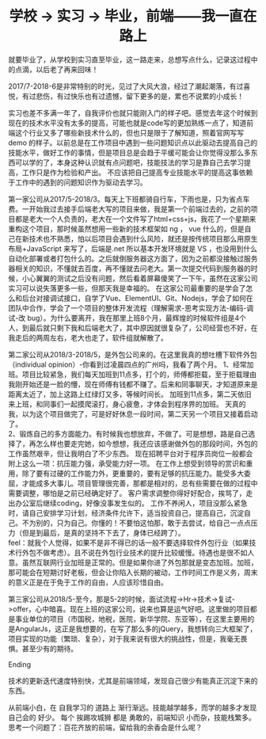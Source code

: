 
<h1 align="center">学校 -> 实习 -> 毕业，前端——我一直在路上</h1>

就要毕业了，从学校到实习直至毕业，这一路走来，总想写点什么，记录这过程中的点滴，以后老了再来回味！<br/>

2017/7-2018-6是非常特别的时光，见过了大风大浪，经过了潮起潮落，有过喜悦，有过悲伤，有过快乐也有过遗憾，留下更多的是，累也不说累的小成长！<br/>

实习也差不多满一年了，自我评价也就只能刚入门的样子吧。感觉去年这个时候到现在的技术水平没有太多的提高，可能也就是code写的更加熟练一点了，知道前端这个行业又多了哪些新技术什么的，但也只是限于了解知道，照着官网写写 demo 的样子。以前总是在工作项目中遇到一些问题知识点以此驱动去提高自己的技能水平，做好工作的事情，但是项目总是会趋于平缓可能会让你觉得没那么多东西可以学的了，本身这种认识就有点问题吧，技能技法的学习是靠自己去学习提高，工作只是作为检验和产出。 不应该把自己提高专业技能水平的提高这事依赖于工作中的遇到的问题知识作为驱动去学习。<br/>

第一家公司从2017/5-2018/3。每天上下班都骑自行车，下雨也是，只为省点车费。一开始我过去接手后端老大写的项目来做，我是第一个前端过去的，之前的项目都是老大一个人负责的，老大在一个文件写了html+css+js，我花了一个星期来重构这个项目，那时候虽然想用一些新的技术框架如 ng ， vue 什么的，但是自己在新技术也不熟悉，怕以后项目会遇到什么风险，就还是按传统项目那么用原生布局+JavaScript 来写了，后端是.net 所以基本开发环境就是 VS ，也没用到什么自动化部署或者打包什么的。之后就倒服务器这方面了，因为之前都没接触过服务器相关的知识，不懂就去百度，再不懂就去问老大。第一次提交代码到服务器的时候，小心翼翼的测试之后没有问题，然后看着屏幕傻笑了一下午，虽然在这家公司实习可以说失落更多一些，但那天我是幸福的。
在这家公司最重要的是学会了怎么和后台对接调试接口，自学了Vue、ElementUI、Git、Nodejs，学会了如何在团队中合作，学会了一个项目的整体开发流程（理解需求-思考实现方法-编码-调试-改 bug）。为什么要离开，我在那里上班8个月，最辉煌的时候软件组是4个人，到最后就只剩下我和后端老大了，其中原因就很复杂了，公司经营也不好，在我走后的两周左右，老大也走了，软件组就解散了。<br/>

第二家公司从2018/3-2018/5，是外包公司来的。在这里我真的想吐槽下软件外包（individual opinion）-你看到过凌晨四点的广州吗，我看了两个月。
1、经常加班。项目比较紧急，我们每天加班到11点多，打个的，师傅都拒载，至于拒载理由我刚开始还是一脸的懵，现在师傅有钱都不赚了。后来和同事聊天，才知道原来是距离太近了，加上这路上红绿灯又多，等候时间长。 加班到11点多，第二天依旧来上班，和同事们一起摸爬滚打，身心疲惫，才体会到程序界的加班。 天真的我，以为这个项目做完了，可是好好休息一段时间，第二天另一个项目又接着启动了。 <br/>
2、锻炼自己的多方面能力。有时候我也想放弃，不做了。可是想想，路是自己选择了，再怎么样也要走完她，如今想想，我还应该感谢做外包的那段时间，外包的工作虽然艰辛，但让我明白了不少东西。 现在招聘平台对于程序员岗位一般都会附上这么一项：抗压能力强，承受能力好一项。 在工作上想受到领导的赏识和重用，除了要有过硬的工作能力外，更重要的，要有足够的抗压能力。能受多大委屈，才能成多大事儿。项目管理很完善，那都是相对的，总有些需要在做的过程中需要调整，哪怕是之前已经确定好了。 客户需求调整你得好好配合，挨骂了，走出办公室后继续coding，好像没事发生似的。 工作不养闲人，项目没那么紧急时，请自己安排学习计划，经济条件允许下，适当投资自己，提高自己，沉淀自己。不为别的，只为自己。你懂的！不要怕这怕那，敢于去尝试，给自己一点点压力（但是到最后，是真的坚持不下去了，身体已经跨了）。<br/>
feel：就我个人觉得，如果不是非不得已的话一般不要选择软件外包行业（如果技术行外包不做考虑）。且不说在外包行业技术的提升比较缓慢。待遇也是很不如人意。虽然互联网行业加班是正常的。但是如果你进了外包那就是变态加班。加班，那可能会在短期讨好老板，但会让你陷入长期的被动，工作时间工作是义务，周末的意义正是在于免于工作的自由，人应该珍惜自由。<br/>

第三家公司从2018/5-至今，那是5-2的时候，面试流程->Hr->技术->复试->offer，心中暗喜。现在上班的这家公司，说来也算是运气好吧。这里做的项目都是事业单位的项目（市国税，地税，医院，新华学院、东亚等），在这里主要用的是AngularJs，这正是我想要的，在写了那么多的jQuery，我想转向三大框架了，项目实现的功能（繁琐、复杂），对于我来说有很大的挑战性，但是，我毫无畏惧。甚至少有的期待。<br/>

Ending

技术的更新迭代速度特别快，尤其是前端领域，发现自己很少有能真正沉淀下来的东西。

从前端小白，在 自我学习的 道路上 渐行渐远。技能越学越多，而学的越多才发现自己会的 好少。
每个 挨踢攻城狮 都是 勇敢的，前端知识 小而杂，技能栈繁多。
思考一个问题了：百花齐放的前端，留给我的余香会是什么呢？

